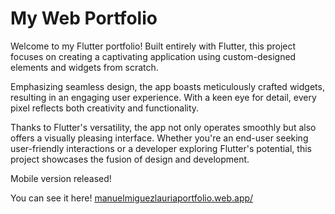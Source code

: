 # My Web Portfolio

Welcome to my Flutter portfolio! Built entirely with Flutter, this project focuses on creating a captivating application using custom-designed elements and widgets from scratch.

Emphasizing seamless design, the app boasts meticulously crafted widgets, resulting in an engaging user experience. With a keen eye for detail, every pixel reflects both creativity and functionality.

Thanks to Flutter's versatility, the app not only operates smoothly but also offers a visually pleasing interface. Whether you're an end-user seeking user-friendly interactions or a developer exploring Flutter's potential, this project showcases the fusion of design and development.

Mobile version released!

You can see it here! [manuelmiguezlauriaportfolio.web.app/](https://manuelmiguezlauriaportfolio.web.app/)

